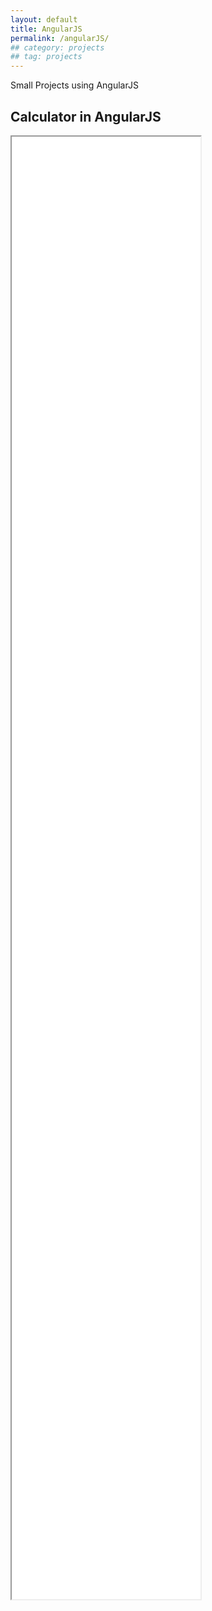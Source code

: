 ```yaml
---
layout: default
title: AngularJS
permalink: /angularJS/
## category: projects
## tag: projects
---
```


Small Projects using AngularJS

## Calculator in AngularJS

<iframe src="/projects/angularjs/calculator/calc.html" height="60%" width="60%">
</iframe>


<script src="https://ajax.googleapis.com/ajax/libs/angularjs/1.4.9/angular.min.js"></script>
